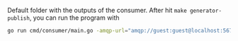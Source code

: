 Default folder with the outputs of the consumer. After hit `make generator-publish`, you can run the program with

```bash
go run cmd/consumer/main.go -amqp-url="amqp://guest:guest@localhost:5672" -amqp-exchange="user-events" -count-out="./count-out"
```
